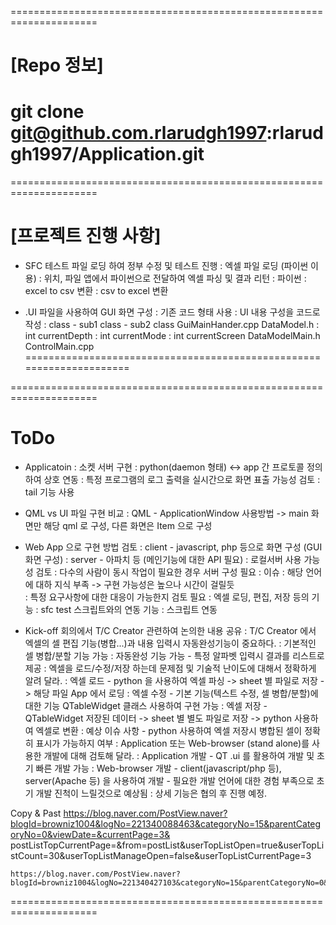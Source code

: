 =====================================================================
# [Repo 정보]

git clone git@github.com.rlarudgh1997:rlarudgh1997/Application.git
=====================================================================

=====================================================================
# [프로젝트 진행 사항]

- SFC 테스트 파일 로딩 하여 정부 수정 및 테스트 진행
	: 엑셀 파일 로딩 (파이썬 이용)
		: 위치, 파일 앱에서 파이썬으로 전달하여 엑셀 파싱 및 결과 리턴
	: 파이썬
		: excel to csv 변환
		: csv to excel 변환

- .UI 파일을 사용하여 GUI 화면 구성
	: 기존 코드 형태 사용
	: UI 내용 구성을 코드로 작성
		: class - sub1 class - sub2 class
		GuiMainHander.cpp
			DataModel.h
				: int currentDepth
				: int currentMode
				: int currentScreen
			DataModelMain.h
		ControlMain.cpp
=====================================================================

=====================================================================
# ToDo

- Applicatoin
	: 소켓 서버 구현
		: python(daemon 형태) <-> app 간 프로토콜 정의 하여 상호 연동
	: 특정 프로그램의 로그 출력을 실시간으로 화면 표출 가능성 검토
		: tail 기능 사용

- QML vs UI 파일 구현 비교
	: QML - ApplicationWindow 사용방법 -> main 화면만 해당 qml 로 구성, 다른 화면은 Item 으로 구성

- Web App 으로 구현 방법 검토
	: client - javascript, php 등으로 화면 구성 (GUI 화면 구성)
	: server - 아파치 등 (메인기능에 대한 API 필요)
		: 로컬서버 사용 가능성 검토
		: 다수의 사람이 동시 작업이 필요한 경우 서버 구성 필요
	: 이슈
		: 해당 언어에 대하 지식 부족 -> 구현 가능성은 높으나 시간이 걸릴듯		
		: 특정 요구사항에 대한 대응이 가능한지 검토 필요
			: 엑셀 로딩, 편집, 저장 등의 기능
			: sfc test 스크립트와의 연동 기능
			: 스크립트 연동 


- Kick-off 회의에서 T/C Creator 관련하여 논의한 내용 공유
	: T/C Creator 에서 엑셀의 셀 편집 기능(병합...)과 내용 입력시 자동완성기능이 중요하다.
		: 기본적인 셀 병합/분할 기능 가능
		: 자동완성 기능 가능 - 특정 알파벳 입력시 결과를 리스트로 제공
	: 엑셀을 로드/수정/저장 하는데 문제점 및 기술적 난이도에 대해서 정확하게 알려 달라.
		: 엑셀 로드 - python 을 사용하여 엑셀 파싱 -> sheet 별 파일로 저장 -> 해당 파일 App 에서 로딩
		: 엑셀 수정 - 기본 기능(텍스트 수정, 셀 병합/분할)에 대한 기능 QTableWidget 클래스 사용하여 구현 가능
		: 엑셀 저장 - QTableWidget 저장된 데이터 -> sheet 별 별도 파일로 저장 -> python 사용하여 엑셀로 변환
		: 예상 이슈 사항
			- python 사용하여 엑셀 저장시 병합된 셀이 정확히 표시가 가능하지 여부
	: Application 또는 Web-browser (stand alone)를 사용한 개발에 대해 검토해 달라.
		: Application 개발
			- QT .ui 를 활용하여 개발 및 초기 빠른 개발 가능
		: Web-browser 개발
			- client(javascript/php 등), server(Apache 등) 을 사용하여 개발
			- 필요한 개발 언어에 대한 경험 부족으로 초기 개발 진척이 느릴것으로 예상됨
	: 상세 기능은 협의 후 진행 예정.


Copy & Past
	https://blog.naver.com/PostView.naver?blogId=browniz1004&logNo=221340088463&categoryNo=15&parentCategoryNo=0&viewDate=&currentPage=3&	postListTopCurrentPage=&from=postList&userTopListOpen=true&userTopListCount=30&userTopListManageOpen=false&userTopListCurrentPage=3

	https://blog.naver.com/PostView.naver?blogId=browniz1004&logNo=221340427103&categoryNo=15&parentCategoryNo=0&viewDate=&currentPage=3&postListTopCurrentPage=&from=postList&userTopListOpen=true&userTopListCount=30&userTopListManageOpen=false&userTopListCurrentPage=3

=====================================================================























